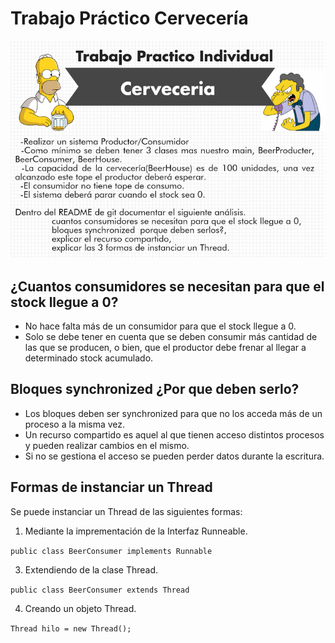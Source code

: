 # Trabajo Práctico Cervecería

![Trabajo practico cerveceria](https://github.com/rodrigofanjul/LabV-Git/blob/master/Cerveceria/image.png?raw=true)

## ¿Cuantos consumidores se necesitan para que el stock llegue a 0?

 - No hace falta más de un consumidor para que el stock llegue a 0.
 - Solo se debe tener en cuenta que se deben consumir más cantidad de las que se producen, o bien, que el productor debe frenar al llegar a determinado stock acumulado.

## Bloques synchronized ¿Por que deben serlo?

 - Los bloques deben ser synchronized para que no los acceda más de un proceso a la misma vez.
 - Un recurso compartido es aquel al que tienen acceso distintos procesos y pueden realizar cambios en el mismo.
 - Si no se gestiona el acceso se pueden perder datos durante la escritura.
 
## Formas de instanciar un Thread
Se puede instanciar un Thread de las siguientes formas:

 1. Mediante la imprementación de la Interfaz Runneable.

 `public class BeerConsumer implements Runnable`
 
 3. Extendiendo de la clase Thread.

 `public class BeerConsumer extends Thread`
 
 4. Creando un objeto Thread.
 
 `Thread hilo = new Thread();`